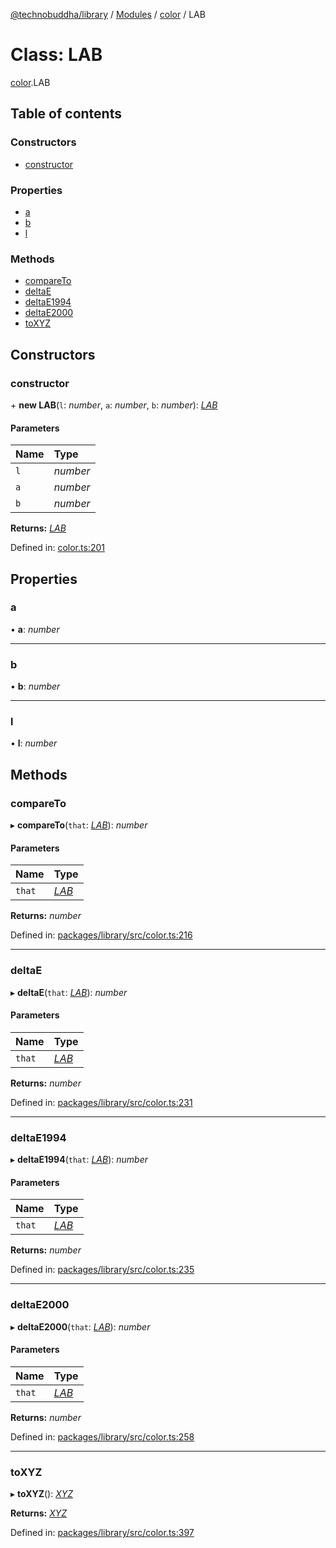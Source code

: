 [@technobuddha/library](../..) / [Modules](../Modules.md) / [color](../modules/color.md) / LAB

# Class: LAB

[color](../modules/color.md).LAB

## Table of contents

### Constructors

- [constructor](color.lab.md#constructor)

### Properties

- [a](color.lab.md#a)
- [b](color.lab.md#b)
- [l](color.lab.md#l)

### Methods

- [compareTo](color.lab.md#compareto)
- [deltaE](color.lab.md#deltae)
- [deltaE1994](color.lab.md#deltae1994)
- [deltaE2000](color.lab.md#deltae2000)
- [toXYZ](color.lab.md#toxyz)

## Constructors

### constructor

\+ **new LAB**(`l`: *number*, `a`: *number*, `b`: *number*): [*LAB*](color.lab.md)

#### Parameters

| Name | Type |
| :------ | :------ |
| `l` | *number* |
| `a` | *number* |
| `b` | *number* |

**Returns:** [*LAB*](color.lab.md)

Defined in: [color.ts:201](../../src/color.ts#L201)

## Properties

### a

• **a**: *number*

___

### b

• **b**: *number*

___

### l

• **l**: *number*

## Methods

### compareTo

▸ **compareTo**(`that`: [*LAB*](color.lab.md)): *number*

#### Parameters

| Name | Type |
| :------ | :------ |
| `that` | [*LAB*](color.lab.md) |

**Returns:** *number*

Defined in: [packages/library/src/color.ts:216](../../src/color.ts#L216)

___

### deltaE

▸ **deltaE**(`that`: [*LAB*](color.lab.md)): *number*

#### Parameters

| Name | Type |
| :------ | :------ |
| `that` | [*LAB*](color.lab.md) |

**Returns:** *number*

Defined in: [packages/library/src/color.ts:231](../../src/color.ts#L231)

___

### deltaE1994

▸ **deltaE1994**(`that`: [*LAB*](color.lab.md)): *number*

#### Parameters

| Name | Type |
| :------ | :------ |
| `that` | [*LAB*](color.lab.md) |

**Returns:** *number*

Defined in: [packages/library/src/color.ts:235](../../src/color.ts#L235)

___

### deltaE2000

▸ **deltaE2000**(`that`: [*LAB*](color.lab.md)): *number*

#### Parameters

| Name | Type |
| :------ | :------ |
| `that` | [*LAB*](color.lab.md) |

**Returns:** *number*

Defined in: [packages/library/src/color.ts:258](../../src/color.ts#L258)

___

### toXYZ

▸ **toXYZ**(): [*XYZ*](color.xyz.md)

**Returns:** [*XYZ*](color.xyz.md)

Defined in: [packages/library/src/color.ts:397](../../src/color.ts#L397)
